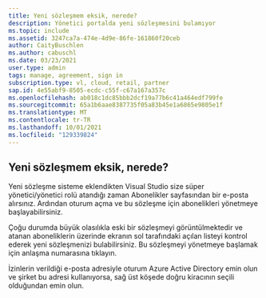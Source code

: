 ```yaml
---
title: Yeni sözleşmem eksik, nerede?
description: Yönetici portalda yeni sözleşmesini bulamıyor
ms.topic: include
ms.assetid: 3247ca7a-474e-4d9e-86fe-161860f20ceb
author: CaityBuschlen
ms.author: cabuschl
ms.date: 03/23/2021
user.type: admin
tags: manage, agreement, sign in
subscription.type: vl, cloud, retail, partner
sap.id: 4e55abf9-8505-ecdc-c55f-c67a167a357c
ms.openlocfilehash: ab018c1dc85bbb2dcf19a77b6c41a464edf799fe
ms.sourcegitcommit: 65a1b6aae8387735f05a83b45e1a6865e9805e1f
ms.translationtype: MT
ms.contentlocale: tr-TR
ms.lasthandoff: 10/01/2021
ms.locfileid: "129339824"
---
```

## <a name="my-new-agreement-is-missing-where-is-it"></a>Yeni sözleşmem eksik, nerede?
Yeni sözleşme sisteme eklendikten Visual Studio size süper yönetici/yönetici rolü atandığı zaman Abonelikler sayfasından bir e-posta alırsınız. Ardından oturum açma ve bu sözleşme için abonelikleri yönetmeye başlayabilirsiniz. 

Çoğu durumda büyük olasılıkla eski bir sözleşmeyi görüntülmektedir ve atanan aboneliklerin üzerinde ekranın sol tarafındaki açılan listeyi kontrol ederek yeni sözleşmenizi bulabilirsiniz. Bu sözleşmeyi yönetmeye başlamak için anlaşma numarasına tıklayın.

İzinlerin verildiği e-posta adresiyle oturum Azure Active Directory emin olun ve şirket bu adresi kullanıyorsa, sağ üst köşede doğru kiracının seçili olduğundan emin olun. 